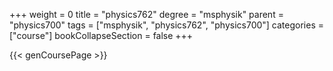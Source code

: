 +++
weight = 0
title = "physics762"
degree = "msphysik"
parent = "physics700"
tags = ["msphysik", "physics762", "physics700"]
categories = ["course"]
bookCollapseSection = false
+++

{{< genCoursePage >}}
